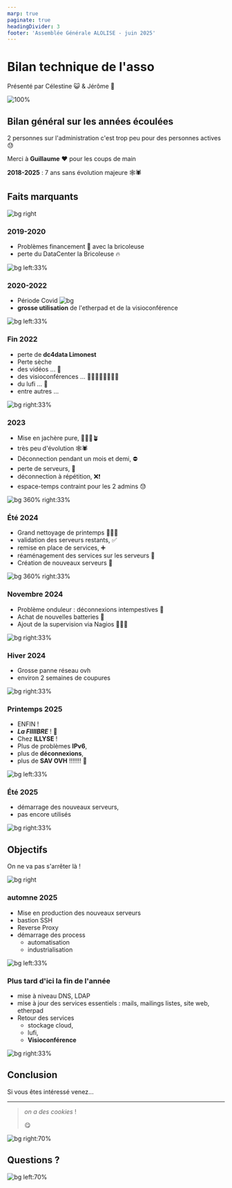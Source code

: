 ```yaml
---
marp: true
paginate: true
headingDivider: 3
footer: 'Assemblée Générale ALOLISE - juin 2025'
---
```


# Bilan technique de l'asso

Présenté par Célestine 😺 & Jérôme 🤘

![100%](./images/8006rev020323_1024x1024@2x.jpg)

## Bilan général sur les années écoulées

2 personnes sur l'administration c'est trop peu pour des personnes actives 😓

Merci à **Guillaume** ❤️ pour les coups de main

**2018-2025** : 7 ans sans évolution majeure 🕸️🕷️

## Faits marquants

![bg right](./images/hell-no-oh-no.gif)

### 2019-2020

- Problèmes financement 💸 avec la bricoleuse
- perte du DataCenter la Bricoleuse 🔥

![bg left:33%](./images/transparent-sad.gif)

### 2020-2022

- Période Covid ![bg](images/image-1.png)
- **grosse utilisation** de l'etherpad et de la visioconférence

![bg left:33%](./images/busy.gif)

### Fin 2022

- perte de **dc4data Limonest**
- Perte sèche
- des vidéos ... 🎥
- des visioconférences ... 🧑🏻‍💻🧑🏾‍💻👩‍💻
- du lufi ... 📄
- entre autres ...

![bg right:33%](./images/destroyed.gif)

### 2023

- Mise en jachère pure, 🧑🏻‍🌾🪴
- très peu d'évolution 🕸️🕷️
- Déconnection pendant un mois et demi, ⛔
- perte de serveurs, 🪫
- déconnection à répétition, ❌❗
- espace-temps contraint pour les 2 admins 😓

![bg 360% right:33%](./images/field-minnesota.gif)

### Été 2024

- Grand nettoyage de printemps 🧽🧹🫧
- validation des serveurs restants, ✅
- remise en place de services, ➕
- réaménagement des services sur les serveurs 🔧
- Création de nouveaux serveurs 🔌

![bg 360% right:33%](./images/koba-keeb.gif)

### Novembre 2024

- Problème onduleur : déconnexions intempestives 📛
- Achat de nouvelles batteries 🔋
- Ajout de la supervision via Nagios 🕵🏻‍♂️

![bg right:33%](./images/transformer.gif)

### Hiver 2024

- Grosse panne réseau ovh
- environ 2 semaines de coupures

![bg right:33%](./images/spongebob-panic.gif)

### Printemps 2025

- ENFIN !
- ***La FIIIIBRE*** ! 🥳
- Chez **ILLYSE** !
- Plus de problèmes **IPv6**,
- plus de **déconnexions**,
- plus de **SAV OVH** !!!!!!! 🥰

![bg left:33%](./images/footloose-bacon.gif)

### Été 2025

- démarrage des nouveaux serveurs,
- pas encore utilisés

![bg right:33%](./images/crankstarting.gif)

## Objectifs

On ne va pas s'arrêter là !

![bg right](./images/clément-prime.gif)

### automne 2025

- Mise en production des nouveaux serveurs
- bastion SSH
- Reverse Proxy
- démarrage des process
  - automatisation
  - industrialisation

![bg left:33%](./images/confused-thinking.gif)

### Plus tard d'ici la fin de l'année

- mise à niveau DNS, LDAP
- mise à jour des services essentiels : mails, mailings listes, site web, etherpad
- Retour des services
  - stockage cloud,
  - lufi,
  - **Visioconférence**

![bg right:33%](./images/anime-cat-drawing.gif)

## Conclusion

Si vous êtes intéressé venez...

---

> *on a des cookies* !
>
> 😋

![bg right:70%](images/image.png)

## Questions ?
<!-- footer: ''-->
![bg left:70%](images/mean-girls.gif)
